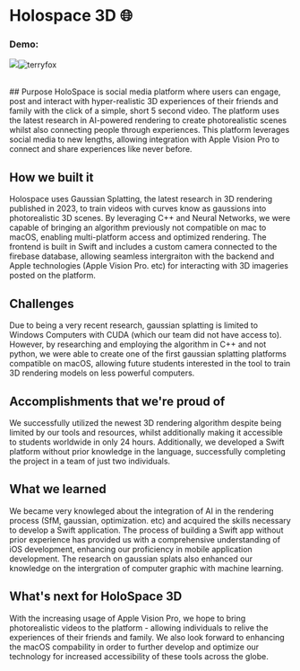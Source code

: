 # Holospace 3D 🌐 

### Demo:
![](")![terryfox](https://github.com/reinesana/HoloSpace3D/assets/153279125/22ba5223-8dd5-4f52-8b4b-847c1384137d)


<br>
## Purpose
HoloSpace is social media platform where users can engage, post and interact with hyper-realistic 3D experiences of their friends and family with the click of a simple, short 5 second video. The platform uses the latest research in AI-powered rendering to create photorealistic scenes whilst also connecting people through experiences. This platform leverages social media to new lengths, allowing integration with Apple Vision Pro to connect and share experiences like never before.

## How we built it
Holospace uses Gaussian Splatting, the latest research in 3D rendering published in 2023, to train videos with curves know as gaussions into photorealistic 3D scenes. By leveraging C++ and Neural Networks, we were capable of bringing an algorithm previously not compatible on mac to macOS, enabling multi-platform access and optimized rendering. The frontend is built in Swift and includes a custom camera connected to the firebase database, allowing seamless intergraiton with the backend and Apple technologies (Apple Vision Pro. etc) for interacting with 3D imageries posted on the platform. 

## Challenges
Due to being a very recent research, gaussian splatting is limited to Windows Computers with CUDA (which our team did not have access to). However, by researching and employing the algorithm in C++ and not python, we were able to create one of the first gaussian splatting platforms compatible on macOS, allowing future students interested in the tool to train 3D rendering models on less powerful computers. 

## Accomplishments that we're proud of
We successfully utilized the newest 3D rendering algorithm despite being limited by our tools and resources, whilst additionally making it accessible to students worldwide in only 24 hours. Additionally, we developed a Swift platform without prior knowledge in the language, successfully completing the project in a team of just two individuals.

## What we learned
We became very knowleged about the integration of AI in the rendering process (SfM, gaussian, optimization. etc) and acquired the skills necessary to develop a Swift application. The process of building a Swift app without prior experience has provided us with a comprehensive understanding of iOS development, enhancing our proficiency in mobile application development. The research on gaussian splats also enhanced our knowledge on the intergration of computer graphic with machine learning.

## What's next for HoloSpace 3D
With the increasing usage of Apple Vision Pro, we hope to bring photorealistic videos to the platform - allowing individuals to relive the experiences of their friends and family. We also look forward to enhancing the macOS compability in order to further develop and optimize our technology for increased accessibility of these tools across the globe.
